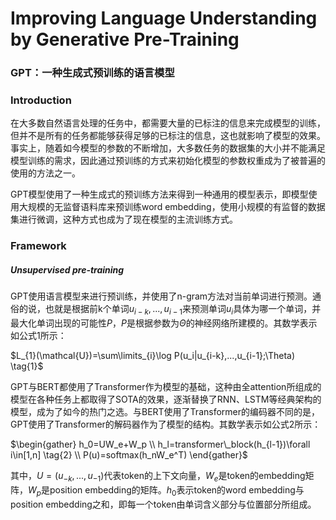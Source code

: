 # Improving Language Understanding by Generative Pre-Training

### GPT：一种生成式预训练的语言模型

### Introduction

在大多数自然语言处理的任务中，都需要大量的已标注的信息来完成模型的训练，但并不是所有的任务都能够获得足够的已标注的信息，这也就影响了模型的效果。事实上，随着如今模型的参数的不断增加，大多数任务的数据集的大小并不能满足模型训练的需求，因此通过预训练的方式来初始化模型的参数权重成为了被普遍的使用的方法之一。

GPT模型使用了一种生成式的预训练方法来得到一种通用的模型表示，即模型使用大规模的无监督语料库来预训练word embedding，使用小规模的有监督的数据集进行微调，这种方式也成为了现在模型的主流训练方式。

### Framework

##### Unsupervised pre-training

GPT使用语言模型来进行预训练，并使用了n-gram方法对当前单词进行预测。通俗的说，也就是根据前k个单词$u_{i-k},...,u_{i-1}$来预测单词$u_i$具体为哪一个单词，并最大化单词出现的可能性$P$，$P$是根据参数为$\Theta$的神经网络所建模的。其数学表示如公式1所示：

$L_{1}(\mathcal{U})=\sum\limits_{i}\log P(u_i|u_{i-k},...,u_{i-1};\Theta) \tag{1}$

GPT与BERT都使用了Transformer作为模型的基础，这种由全attention所组成的模型在各种任务上都取得了SOTA的效果，逐渐替换了RNN、LSTM等经典架构的模型，成为了如今的热门之选。与BERT使用了Transformer的编码器不同的是，GPT使用了Transformer的解码器作为了模型的结构。其数学表示如公式2所示：

$\begin{gather} h_0=UW_e+W_p \\ h_l=transformer\_block(h_{l-1})\forall i\in[1,n] \tag{2} \\ P(u)=softmax(h_nW_e^T) \end{gather}$

其中，$U=(u_{-k},...,u_{-1})$代表token的上下文向量，$W_e$是token的embedding矩阵，$W_p$是position embedding的矩阵。$h_0$表示token的word embedding与position embedding之和，即每一个token由单词含义部分与位置部分所组成。
